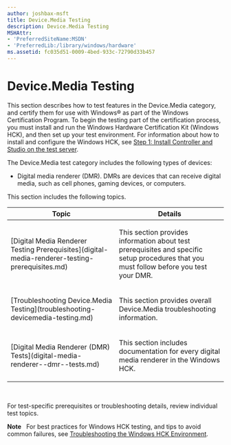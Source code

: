 ```yaml
---
author: joshbax-msft
title: Device.Media Testing
description: Device.Media Testing
MSHAttr:
- 'PreferredSiteName:MSDN'
- 'PreferredLib:/library/windows/hardware'
ms.assetid: fc035d51-0009-4bed-933c-72790d33b457
---
```


# Device.Media Testing


This section describes how to test features in the Device.Media category, and certify them for use with Windows® as part of the Windows Certification Program. To begin the testing part of the certification process, you must install and run the Windows Hardware Certification Kit (Windows HCK), and then set up your test environment. For information about how to install and configure the Windows HCK, see [Step 1: Install Controller and Studio on the test server](step-1-install-controller-and-studio-on-the-test-server.md).

The Device.Media test category includes the following types of devices:

-   Digital media renderer (DMR). DMRs are devices that can receive digital media, such as cell phones, gaming devices, or computers.

This section includes the following topics.

<table>
<colgroup>
<col width="50%" />
<col width="50%" />
</colgroup>
<thead>
<tr class="header">
<th>Topic</th>
<th>Details</th>
</tr>
</thead>
<tbody>
<tr class="odd">
<td><p>[Digital Media Renderer Testing Prerequisites](digital-media-renderer-testing-prerequisites.md)</p></td>
<td><p>This section provides information about test prerequisites and specific setup procedures that you must follow before you test your DMR.</p></td>
</tr>
<tr class="even">
<td><p>[Troubleshooting Device.Media Testing](troubleshooting-devicemedia-testing.md)</p></td>
<td><p>This section provides overall Device.Media troubleshooting information.</p></td>
</tr>
<tr class="odd">
<td><p>[Digital Media Renderer (DMR) Tests](digital-media-renderer--dmr--tests.md)</p></td>
<td><p>This section includes documentation for every digital media renderer in the Windows HCK.</p></td>
</tr>
</tbody>
</table>

 

For test-specific prerequisites or troubleshooting details, review individual test topics.

**Note**  
For best practices for Windows HCK testing, and tips to avoid common failures, see [Troubleshooting the Windows HCK Environment](troubleshooting-the-windows-hck-environment.md).

 

 

 






